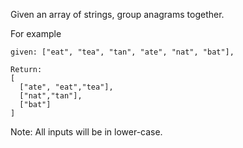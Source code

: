 Given an array of strings, group anagrams together.

For example
```
given: ["eat", "tea", "tan", "ate", "nat", "bat"],

Return:
[
  ["ate", "eat","tea"],
  ["nat","tan"],
  ["bat"]
]
```
Note: All inputs will be in lower-case.